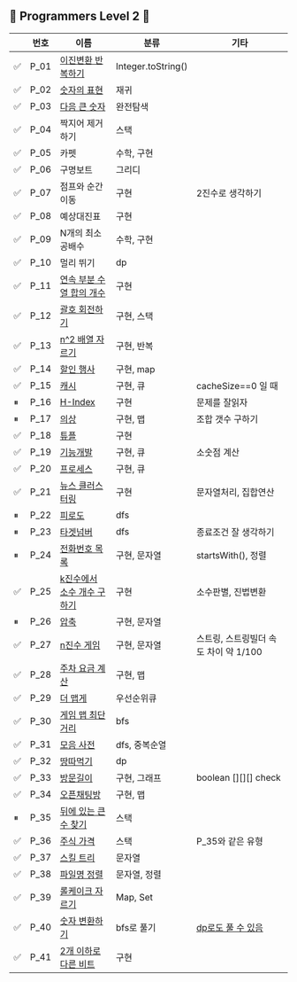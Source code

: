 ## 💜 Programmers Level 2 💜

|  | 번호   | 이름                                                                                 | 분류                 | 기타                       |
|--|------|------------------------------------------------------------------------------------|--------------------|--------------------------|
| ✅ | P_01 | [이진변환 반복하기](https://school.programmers.co.kr/learn/courses/30/lessons/70129)       | Integer.toString() |                          |
| ✅ | P_02 | [숫자의 표현](https://school.programmers.co.kr/learn/courses/30/lessons/12924)          | 재귀                 |                          |
| ✅ | P_03 | [다음 큰 숫자](https://school.programmers.co.kr/learn/courses/30/lessons/12911)         | 완전탐색               |                          |
| ✅ | P_04 | 짝지어 제거하기                                                                           | 스택                 |                          |
| ✅ | P_05 | 카펫                                                                                 | 수학, 구현             |                          |
| ✅ | P_06 | 구명보트                                                                               | 그리디                |                          |
| ✅ | P_07 | 점프와 순간이동                                                                           | 구현                 | 2진수로 생각하기                |
| ✅ | P_08 | 예상대진표                                                                              | 구현                 |                          |
| ✅ | P_09 | N개의 최소 공배수                                                                         | 수학, 구현             |                          |
| ✅ | P_10 | 멀리 뛰기                                                                              | dp                 |                          |
| ✅ | P_11 | [연속 부분 수열 합의 개수](https://school.programmers.co.kr/learn/courses/30/lessons/131701) | 구현                 |                          |
| ✅ | P_12 | [괄호 회전하기](https://school.programmers.co.kr/learn/courses/30/lessons/76502)         | 구현, 스택             |                          |
| ✅ | P_13 | [n^2 배열 자르기](https://school.programmers.co.kr/learn/courses/30/lessons/87390)      | 구현, 반복             |                          |
| ✅ | P_14 | [할인 행사](https://school.programmers.co.kr/learn/courses/30/lessons/131127)          | 구현, map            |                          |
| ✅ | P_15 | [캐시](https://school.programmers.co.kr/learn/courses/30/lessons/17680)              | 구현, 큐              | cacheSize==0 일 때         |
| ⏸ | P_16 | [H-Index](https://school.programmers.co.kr/learn/courses/30/lessons/42747)         | 구현                 | 문제를 잘읽자                  |
| ⏸ | P_17 | [의상](https://school.programmers.co.kr/learn/courses/30/lessons/42578)              | 구현, 맵              | 조합 갯수 구하기                |
| ✅ | P_18 | [튜플](https://school.programmers.co.kr/learn/courses/30/lessons/64065)              | 구현                 |                          |
| ✅ | P_19 | [기능개발](https://school.programmers.co.kr/learn/courses/30/lessons/42586)            | 구현, 큐              | 소숫점 계산                   |
| ✅ | P_20 | [프로세스](https://school.programmers.co.kr/learn/courses/30/lessons/42587)            | 구현, 큐              |                          |
| ✅ | P_21 | [뉴스 클러스터링](https://school.programmers.co.kr/learn/courses/30/lessons/17677)        | 구현                 | 문자열처리, 집합연산              |
| ⏸ | P_22 | [피로도](https://school.programmers.co.kr/learn/courses/30/lessons/87946)             | dfs                |                          |
| ⏸ | P_23 | [타겟넘버](https://school.programmers.co.kr/learn/courses/30/lessons/43165)            | dfs                | 종료조건 잘 생각하기              |
| ⏸ | P_24 | [전화번호 목록](https://school.programmers.co.kr/learn/courses/30/lessons/42577)         | 구현, 문자열            | startsWith(), 정렬         |
| ✅ | P_25 | [k진수에서 소수 개수 구하기](https://school.programmers.co.kr/learn/courses/30/lessons/92335) | 구현                 | 소수판별, 진법변환               |
| ⏸ | P_26 | [압축](https://school.programmers.co.kr/learn/courses/30/lessons/17684)              | 구현, 문자열            |                          |
| ✅ | P_27 | [n진수 게임](https://school.programmers.co.kr/learn/courses/30/lessons/17687)          | 구현, 문자열            | 스트링, 스트링빌더 속도 차이 약 1/100 |
| ✅ | P_28 | [주차 요금 계산](https://school.programmers.co.kr/learn/courses/30/lessons/92341)        | 구현, 맵              |                          |
| ✅ | P_29 | [더 맵게](https://school.programmers.co.kr/learn/courses/30/lessons/42626)            | 우선순위큐              |                          |
| ✅ | P_30 | [게임 맵 최단거리](https://school.programmers.co.kr/learn/courses/30/lessons/1844)        | bfs                |                          |
| ✅ | P_31 | [모음 사전](https://school.programmers.co.kr/learn/courses/30/lessons/84512)           | dfs, 중복순열          |                          |
| ✅ | P_32 | [땅따먹기](https://school.programmers.co.kr/learn/courses/30/lessons/12913)            | dp                 |                          |
| ✅ | P_33 | [방문길이](https://school.programmers.co.kr/learn/courses/30/lessons/49994)            | 구현, 그래프            | boolean [][][] check     |
| ✅ | P_34 | [오픈채팅방](https://school.programmers.co.kr/learn/courses/30/lessons/42888)           | 구현, 맵              |                          |
| ⏸ | P_35 | [뒤에 있는 큰 수 찾기](https://school.programmers.co.kr/learn/courses/30/lessons/154539)   | 스택                 |                          |
| ✅ | P_36 | [주식 가격](https://school.programmers.co.kr/learn/courses/30/lessons/42584)           | 스택                 | P_35와 같은 유형              |
| ✅ | P_37 | [스킬 트리](https://school.programmers.co.kr/learn/courses/30/lessons/49993)           | 문자열                |                          |
| ✅ | P_38 | [파일명 정렬](https://school.programmers.co.kr/learn/courses/30/lessons/17686)          | 문자열, 정렬            |                          |
| ✅ | P_39 | [롤케이크 자르기](https://school.programmers.co.kr/learn/courses/30/lessons/132265)       | Map, Set           |                          |
| ✅ | P_40 | [숫자 변환하기](https://school.programmers.co.kr/learn/courses/30/lessons/154538)        | bfs로 풀기            | [dp로도 풀 수 있음](Java_Programmers/Level2/숫자변환하기.java)          |
| ✅ | P_41 | [2개 이하로 다른 비트](https://school.programmers.co.kr/learn/courses/30/lessons/77885)   | 구현                  |                          |






